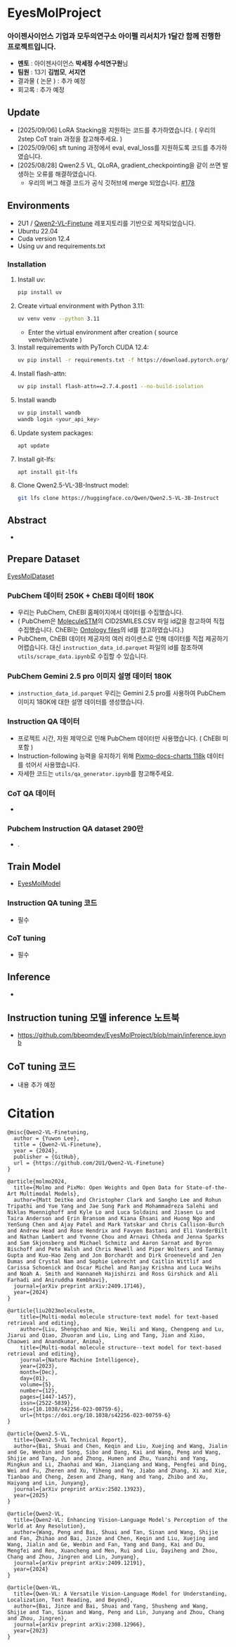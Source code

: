 # EyesMolProject
### 아이젠사이언스 기업과 모두의연구소 아이펠 리서치가 1달간 함께 진행한 프로젝트입니다.
- **멘토** : 아이젠사이언스 **박세정 수석연구원**님
- **팀원** : 13기 **김범모**, **서지연**
- 결과물 ( 논문 ) : 추가 예정
- 회고록 : 추가 예정

## Update
- [2025/09/06] LoRA Stacking을 지원하는 코드를 추가하였습니다. ( 우리의 2step CoT train 과정을 참고해주세요. )
- [2025/09/06] sft tuning 과정에서 eval, eval_loss를 지원하도록 코드를 추가하였습니다.
- [2025/08/28] Qwen2.5 VL, QLoRA, gradient_checkpointing을 같이 쓰면 발생하는 오류를 해결하였습니다.
     - 우리의 버그 해결 코드가 공식 깃허브에 merge 되었습니다. [#178](https://github.com/2U1/Qwen2-VL-Finetune/pull/178)

## Environments
- 2U1 / [Qwen2-VL-Finetune](https://github.com/2U1/Qwen2-VL-Finetune) 레포지토리를 기반으로 제작되었습니다.
- Ubuntu 22.04
- Cuda version 12.4
- Using uv and requirements.txt

### Installation

1. Install uv:
   ```bash
   pip install uv
   ```
2. Create virtual environment with Python 3.11:
   ```bash
   uv venv venv --python 3.11
   ```
   - Enter the virtual environment after creation ( source venv/bin/activate )
3. Install requirements with PyTorch CUDA 12.4:
   ```bash
   uv pip install -r requirements.txt -f https://download.pytorch.org/whl/cu124
   ```
4. Install flash-attn:
   ```bash
   uv pip install flash-attn==2.7.4.post1 --no-build-isolation
   ```
4. Install wandb
   ```bash
   uv pip install wandb
   wandb login <your_api_key>

   ```
5. Update system packages:
   ```bash
   apt update
   ```
6. Install git-lfs:
   ```bash
   apt install git-lfs
   ```
7. Clone Qwen2.5-VL-3B-Instruct model:
   ```bash
   git lfs clone https://huggingface.co/Qwen/Qwen2.5-VL-3B-Instruct
   ```
   
## Abstract
- 

## Prepare Dataset
[EyesMolDataset](https://huggingface.co/datasets/bbeomdev/EyesMolDataset)

### PubChem 데이터 250K + ChEBI 데이터 180K
- 우리는 PubChem, ChEBI 홈페이지에서 데이터를 수집했습니다.
- ( PubChem은 [MoleculeSTM](https://github.com/chao1224/MoleculeSTM)의 CID2SMILES.CSV 파일 id값을 참고하여 직접 수집했습니다. ChEBI는 [Ontology files](https://www.ebi.ac.uk/chebi/)의 id를 참고하였습니다.)
- PubChem, ChEBI 데이터 제공자의 여러 라이센스로 인해 데이터를 직접 제공하기 어렵습니다. 대신 `instruction_data_id.parquet` 파일의 id를 참조하여 `utils/scrape_data.ipynb`로 수집할 수 있습니다.
  
### PubChem Gemini 2.5 pro 이미지 설명 데이터 180K
- `instruction_data_id.parquet` 우리는 Gemini 2.5 pro를 사용하여 PubChem 이미지 180K에 대한 설명 데이터를 생성했습니다.

### Instruction QA 데이터
- 프로젝트 시간, 자원 제약으로 인해 PubChem 데이터만 사용했습니다. ( ChEBI 미포함 )
- Instruction-following 능력을 유지하기 위해 [Pixmo-docs-charts 118k](https://huggingface.co/datasets/allenai/pixmo-docs) 데이터를 섞어서 사용했습니다.
- 자세한 코드는 `utils/qa_generator.ipynb`를 참고해주세요.

### CoT QA 데이터
- 


### Pubchem Instruction QA dataset 290만
- .

## Train Model
- [EyesMolModel](https://huggingface.co/bbeomdev/EyesMol)

### Instruction QA tuning 코드
- 필수 

### CoT tuning
- 필수


## Inference
- 

## Instruction tuning 모델 inference 노트북
- https://github.com/bbeomdev/EyesMolProject/blob/main/inference.ipynb

## CoT tuning 코드
- 내용 추가 예정


# Citation
```
@misc{Qwen2-VL-Finetuning,
  author = {Yuwon Lee},
  title = {Qwen2-VL-Finetune},
  year = {2024},
  publisher = {GitHub},
  url = {https://github.com/2U1/Qwen2-VL-Finetune}
}

@article{molmo2024,
  title={Molmo and PixMo: Open Weights and Open Data for State-of-the-Art Multimodal Models},
  author={Matt Deitke and Christopher Clark and Sangho Lee and Rohun Tripathi and Yue Yang and Jae Sung Park and Mohammadreza Salehi and Niklas Muennighoff and Kyle Lo and Luca Soldaini and Jiasen Lu and Taira Anderson and Erin Bransom and Kiana Ehsani and Huong Ngo and YenSung Chen and Ajay Patel and Mark Yatskar and Chris Callison-Burch and Andrew Head and Rose Hendrix and Favyen Bastani and Eli VanderBilt and Nathan Lambert and Yvonne Chou and Arnavi Chheda and Jenna Sparks and Sam Skjonsberg and Michael Schmitz and Aaron Sarnat and Byron Bischoff and Pete Walsh and Chris Newell and Piper Wolters and Tanmay Gupta and Kuo-Hao Zeng and Jon Borchardt and Dirk Groeneveld and Jen Dumas and Crystal Nam and Sophie Lebrecht and Caitlin Wittlif and Carissa Schoenick and Oscar Michel and Ranjay Krishna and Luca Weihs and Noah A. Smith and Hannaneh Hajishirzi and Ross Girshick and Ali Farhadi and Aniruddha Kembhavi},
  journal={arXiv preprint arXiv:2409.17146},
  year={2024}
}

@article{liu2023moleculestm,
    title={Multi-modal molecule structure-text model for text-based retrieval and editing},
    author={Liu, Shengchao and Nie, Weili and Wang, Chengpeng and Lu, Jiarui and Qiao, Zhuoran and Liu, Ling and Tang, Jian and Xiao, Chaowei and Anandkumar, Anima},
    title={Multi-modal molecule structure--text model for text-based retrieval and editing},
    journal={Nature Machine Intelligence},
    year={2023},
    month={Dec},
    day={01},
    volume={5},
    number={12},
    pages={1447-1457},
    issn={2522-5839},
    doi={10.1038/s42256-023-00759-6},
    url={https://doi.org/10.1038/s42256-023-00759-6}
}

@article{Qwen2.5-VL,
  title={Qwen2.5-VL Technical Report},
  author={Bai, Shuai and Chen, Keqin and Liu, Xuejing and Wang, Jialin and Ge, Wenbin and Song, Sibo and Dang, Kai and Wang, Peng and Wang, Shijie and Tang, Jun and Zhong, Humen and Zhu, Yuanzhi and Yang, Mingkun and Li, Zhaohai and Wan, Jianqiang and Wang, Pengfei and Ding, Wei and Fu, Zheren and Xu, Yiheng and Ye, Jiabo and Zhang, Xi and Xie, Tianbao and Cheng, Zesen and Zhang, Hang and Yang, Zhibo and Xu, Haiyang and Lin, Junyang},
  journal={arXiv preprint arXiv:2502.13923},
  year={2025}
}

@article{Qwen2-VL,
  title={Qwen2-VL: Enhancing Vision-Language Model's Perception of the World at Any Resolution},
  author={Wang, Peng and Bai, Shuai and Tan, Sinan and Wang, Shijie and Fan, Zhihao and Bai, Jinze and Chen, Keqin and Liu, Xuejing and Wang, Jialin and Ge, Wenbin and Fan, Yang and Dang, Kai and Du, Mengfei and Ren, Xuancheng and Men, Rui and Liu, Dayiheng and Zhou, Chang and Zhou, Jingren and Lin, Junyang},
  journal={arXiv preprint arXiv:2409.12191},
  year={2024}
}

@article{Qwen-VL,
  title={Qwen-VL: A Versatile Vision-Language Model for Understanding, Localization, Text Reading, and Beyond},
  author={Bai, Jinze and Bai, Shuai and Yang, Shusheng and Wang, Shijie and Tan, Sinan and Wang, Peng and Lin, Junyang and Zhou, Chang and Zhou, Jingren},
  journal={arXiv preprint arXiv:2308.12966},
  year={2023}
}
```
